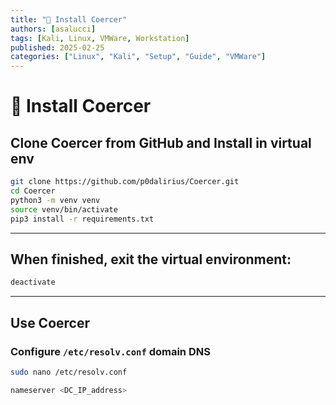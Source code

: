 ```yaml
---
title: "🧰 Install Coercer"
authors: [asalucci]
tags: [Kali, Linux, VMWare, Workstation]
published: 2025-02-25
categories: ["Linux", "Kali", "Setup", "Guide", "VMWare"]
---
```


# 🧰 Install Coercer

## Clone Coercer from GitHub and Install in virtual env

```bash
git clone https://github.com/p0dalirius/Coercer.git
cd Coercer
python3 -m venv venv
source venv/bin/activate
pip3 install -r requirements.txt
```

---

## When finished, exit the virtual environment:

```bash
deactivate
```

---

## Use Coercer

### Configure `/etc/resolv.conf` domain DNS

```bash
sudo nano /etc/resolv.conf
```

```bash
nameserver <DC_IP_address>
```